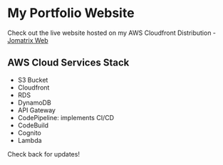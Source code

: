 # My Portfolio Website

Check out the live website hosted on my AWS Cloudfront Distribution - [Jomatrix Web](https://d33ddpptg7ypg9.cloudfront.net/)

## AWS Cloud Services Stack

- S3 Bucket
- Cloudfront
- RDS
- DynamoDB
- API Gateway
- CodePipeline: implements CI/CD
- CodeBuild
- Cognito
- Lambda

Check back for updates!
